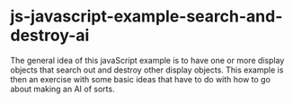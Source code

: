 # js-javascript-example-search-and-destroy-ai

The general idea of this javaScript example is to have one or more display objects that search out and destroy other display objects. This example is then an exercise with some basic ideas that have to do with how to go about making an AI of sorts.